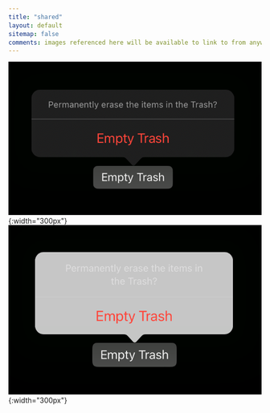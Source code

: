 ```yaml
---
title: "shared"
layout: default
sitemap: false
comments: images referenced here will be available to link to from anywhere e.g. hws forum post e.g. 'https://jermware.net/images/shared/alert-ipad.png'
---
```


![alert-simulator](/images/shared/alert-simulator.png){:width="300px"}
![alert-ipad](/images/shared/alert-ipad.png){:width="300px"}
